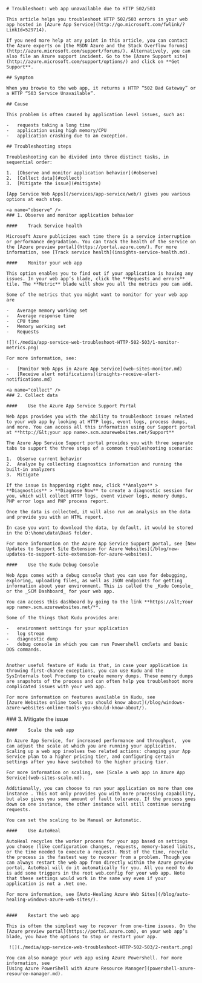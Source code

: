 <properties
	pageTitle="Troubleshoot: web app unavailable due to HTTP 502/503"
	description="This article helps you troubleshoot HTTP 502/503 errors in your web app hosted in Azure App Service."
	services="app-service\web"
	documentationCenter=""
	authors="cephalin"
	manager="wpickett"
	editor=""
	tags="top-support-issue"/>

<tags
	ms.service="app-service-web"
	ms.workload="web"
	ms.tgt_pltfrm="na"
	ms.devlang="na"
	ms.topic="article"
	ms.date="10/23/2015"
	ms.author="cephalin"/>

	# Troubleshoot: web app unavailable due to HTTP 502/503

	This article helps you troubleshoot HTTP 502/503 errors in your web app hosted in [Azure App Service](http://go.microsoft.com/fwlink/?LinkId=529714).

	If you need more help at any point in this article, you can contact the Azure experts on [the MSDN Azure and the Stack Overflow forums](http://azure.microsoft.com/support/forums/). Alternatively, you can also file an Azure support incident. Go to the [Azure Support site](http://azure.microsoft.com/support/options/) and click on **Get Support**.

	## Symptom

	When you browse to the web app, it returns a HTTP “502 Bad Gateway” or a HTTP “503 Service Unavailable”.

	## Cause

	This problem is often caused by application level issues, such as:

	-	requests taking a long time
	-	application using high memory/CPU
	-	application crashing due to an exception.

	## Troubleshooting steps

	Troubleshooting can be divided into three distinct tasks, in sequential order:

	1.	[Observe and monitor application behavior](#observe)
	2.	[Collect data](#collect)
	3.	[Mitigate the issue](#mitigate)

	[App Service Web Apps](/services/app-service/web/) gives you various options at each step.

	<a name="observe" />
	### 1. Observe and monitor application behavior

	####	Track Service health

	Microsoft Azure publicizes each time there is a service interruption or performance degradation. You can track the health of the service on the [Azure preview portal](https://portal.azure.com/). For more information, see [Track service health](insights-service-health.md).

	####	Monitor your web app

	This option enables you to find out if your application is having any issues. In your web app’s blade, click the **Requests and errors** tile. The **Metric** blade will show you all the metrics you can add.

	Some of the metrics that you might want to monitor for your web app are

	-	Average memory working set
	-	Average response time
	-	CPU time
	-	Memory working set
	-	Requests

	![](./media/app-service-web-troubleshoot-HTTP-502-503/1-monitor-metrics.png)

	For more information, see:

	-	[Monitor Web Apps in Azure App Service](web-sites-monitor.md)
	-	[Receive alert notifications](insights-receive-alert-notifications.md)

	<a name="collect" />
	### 2. Collect data

	####	Use the Azure App Service Support Portal

	Web Apps provides you with the ability to troubleshoot issues related to your web app by looking at HTTP logs, event logs, process dumps, and more. You can access all this information using our Support portal at **http://&lt;your app name>.scm.azurewebsites.net/Support**

	The Azure App Service Support portal provides you with three separate tabs to support the three steps of a common troubleshooting scenario:

	1.	Observe current behavior
	2.	Analyze by collecting diagnostics information and running the built-in analyzers
	3.	Mitigate

	If the issue is happening right now, click **Analyze** > **Diagnostics** > **Diagnose Now** to create a diagnostic session for you, which will collect HTTP logs, event viewer logs, memory dumps, PHP error logs and PHP process report.

	Once the data is collected, it will also run an analysis on the data and provide you with an HTML report.

	In case you want to download the data, by default, it would be stored in the D:\home\data\DaaS folder.

	For more information on the Azure App Service Support portal, see [New Updates to Support Site Extension for Azure Websites](/blog/new-updates-to-support-site-extension-for-azure-websites).

	####	Use the Kudu Debug Console

	Web Apps comes with a debug console that you can use for debugging, exploring, uploading files, as well as JSON endpoints for getting information about your environment. This is called the _Kudu Console_ or the _SCM Dashboard_ for your web app.

	You can access this dashboard by going to the link **https://&lt;Your app name>.scm.azurewebsites.net/**.

	Some of the things that Kudu provides are:

	-	environment settings for your application
	-	log stream
	-	diagnostic dump
	-	debug console in which you can run Powershell cmdlets and basic DOS commands.


	Another useful feature of Kudu is that, in case your application is throwing first-chance exceptions, you can use Kudu and the SysInternals tool Procdump to create memory dumps. These memory dumps are snapshots of the process and can often help you troubleshoot more complicated issues with your web app.

	For more information on features available in Kudu, see
	[Azure Websites online tools you should know about](/blog/windows-azure-websites-online-tools-you-should-know-about/).

<a name="mitigate" />
	### 3. Mitigate the issue

	####	Scale the web app

	In Azure App Service, for increased performance and throughput,  you can adjust the scale at which you are running your application. Scaling up a web app involves two related actions: changing your App Service plan to a higher pricing tier, and configuring certain settings after you have switched to the higher pricing tier.

	For more information on scaling, see [Scale a web app in Azure App Service](web-sites-scale.md).

	Additionally, you can choose to run your application on more than one instance . This not only provides you with more processing capability, but also gives you some amount of fault tolerance. If the process goes down on one instance, the other instance will still continue serving requests.

	You can set the scaling to be Manual or Automatic.

	####	Use AutoHeal

	AutoHeal recycles the worker process for your app based on settings you choose (like configuration changes, requests, memory-based limits, or the time needed to execute a request). Most of the time, recycle the process is the fastest way to recover from a problem. Though you can always restart the web app from directly within the Azure preview portal, AutoHeal will do it automatically for you. All you need to do is add some triggers in the root web.config for your web app. Note that these settings would work in the same way even if your application is not a .Net one.

	For more information, see [Auto-Healing Azure Web Sites](/blog/auto-healing-windows-azure-web-sites/).


	####	Restart the web app

	This is often the simplest way to recover from one-time issues. On the [Azure preview portal](https://portal.azure.com), on your web app’s blade, you have the options to stop or restart your app.

	 ![](./media/app-service-web-troubleshoot-HTTP-502-503/2-restart.png)

	You can also manage your web app using Azure Powershell. For more information, see
	[Using Azure PowerShell with Azure Resource Manager](powershell-azure-resource-manager.md).

